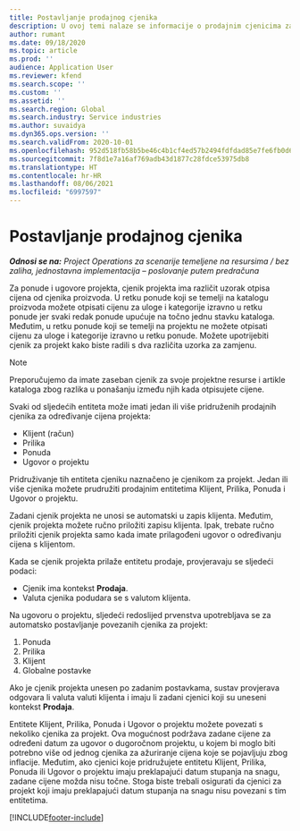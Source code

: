 ```yaml
---
title: Postavljanje prodajnog cjenika
description: U ovoj temi nalaze se informacije o prodajnim cjenicima za određivanje cijena za projekte.
author: rumant
ms.date: 09/18/2020
ms.topic: article
ms.prod: ''
audience: Application User
ms.reviewer: kfend
ms.search.scope: ''
ms.custom: ''
ms.assetid: ''
ms.search.region: Global
ms.search.industry: Service industries
ms.author: suvaidya
ms.dyn365.ops.version: ''
ms.search.validFrom: 2020-10-01
ms.openlocfilehash: 952d518fb58b5be46c4b1cf4ed57b2494fdfdad85e7fe6fb0d622367bc071b5f
ms.sourcegitcommit: 7f8d1e7a16af769adb43d1877c28fdce53975db8
ms.translationtype: HT
ms.contentlocale: hr-HR
ms.lasthandoff: 08/06/2021
ms.locfileid: "6997597"
---
```

# <a name="set-up-a-sales-price-list"></a>Postavljanje prodajnog cjenika

_**Odnosi se na:** Project Operations za scenarije temeljene na resursima / bez zaliha, jednostavna implementacija – poslovanje putem predračuna_

Za ponude i ugovore projekta, cjenik projekta ima različit uzorak otpisa cijena od cjenika proizvoda. U retku ponude koji se temelji na katalogu proizvoda možete otpisati cijenu za uloge i kategorije izravno u retku ponude jer svaki redak ponude upućuje na točno jednu stavku kataloga. Međutim, u retku ponude koji se temelji na projektu ne možete otpisati cijenu za uloge i kategorije izravno u retku ponude. Možete upotrijebiti cjenik za projekt kako biste radili s dva različita uzorka za zamjenu.

> [!NOTE]
> Preporučujemo da imate zaseban cjenik za svoje projektne resurse i artikle kataloga zbog razlika u ponašanju između njih kada otpisujete cijene.

Svaki od sljedećih entiteta može imati jedan ili više pridruženih prodajnih cjenika za određivanje cijena projekta:

- Klijent (račun) 
- Prilika 
- Ponuda 
- Ugovor o projektu

Pridruživanje tih entiteta cjeniku naznačeno je cjenikom za projekt. Jedan ili više cjenika možete prudružiti prodajnim entitetima Klijent, Prilika, Ponuda i Ugovor o projektu.

Zadani cjenik projekta ne unosi se automatski u zapis klijenta. Međutim, cjenik projekta možete ručno priložiti zapisu klijenta. Ipak, trebate ručno priložiti cjenik projekta samo kada imate prilagođeni ugovor o određivanju cijena s klijentom. 

Kada se cjenik projekta prilaže entitetu prodaje, provjeravaju se sljedeći podaci:

- Cjenik ima kontekst **Prodaja**. 
- Valuta cjenika podudara se s valutom klijenta. 

Na ugovoru o projektu, sljedeći redoslijed prvenstva upotrebljava se za automatsko postavljanje povezanih cjenika za projekt:

1. Ponuda
2. Prilika
3. Klijent 
4. Globalne postavke 

Ako je cjenik projekta unesen po zadanim postavkama, sustav provjerava odgovara li valuta valuti klijenta i imaju li zadani cjenici koji su uneseni kontekst **Prodaja**.

Entitete Klijent, Prilika, Ponuda i Ugovor o projektu možete povezati s nekoliko cjenika za projekt. Ova mogućnost podržava zadane cijene za određeni datum za ugovor o dugoročnom projektu, u kojem bi moglo biti potrebno više od jednog cjenika za ažuriranje cijena koje se pojavljuju zbog inflacije. Međutim, ako cjenici koje pridružujete entitetu Klijent, Prilika, Ponuda ili Ugovor o projektu imaju preklapajući datum stupanja na snagu, zadane cijene možda nisu točne. Stoga biste trebali osigurati da cjenici za projekt koji imaju preklapajući datum stupanja na snagu nisu povezani s tim entitetima.


[!INCLUDE[footer-include](../includes/footer-banner.md)]